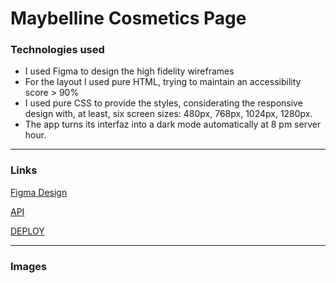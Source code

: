 # Maybelline Cosmetics Page

### Technologies used

- I used Figma to design the high fidelity wireframes
- For the layout I used pure HTML, trying to maintain an accessibility score > 90%
- I used pure CSS to provide the styles, considerating the responsive design with, at least, six screen sizes: 480px, 768px, 1024px, 1280px.
- The app turns its interfaz into a dark mode automatically at 8 pm server hour.

---

### Links

[Figma Design](https://www.figma.com/file/KtZIedTFPHxiryIh1Z77NO/Maybeline-Cosmetics?node-id=0%3A1)

[API](https://makeup-api.herokuapp.com/)

[DEPLOY](https://garciaarmando.github.io/maybellineCosmetics/)

---

### Images
